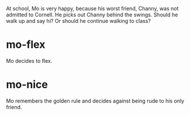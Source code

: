 At school, Mo is very happy, because his worst friend, Channy, was not admitted to Cornell. He picks out Channy behind the swings. Should he walk up and say hi? Or should he continue walking to class?

# mo-flex
Mo decides to flex.

# mo-nice
Mo remembers the golden rule and decides against being rude to his only friend.
